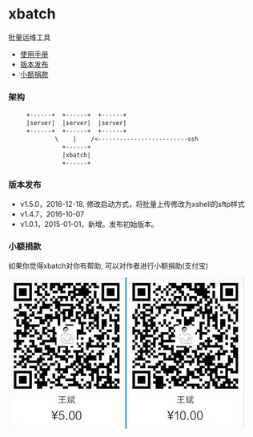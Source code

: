 # xbatch

批量运维工具

* [使用手册](https://github.com/BillWang139967/xbatch/wiki)
* [版本发布](#版本发布)
* [小额捐款](#小额捐款)

### 架构

```
     +------+  +------+  +------+
     |server|  |server|  |server|
     +------+  +------+  +------+
             \    |    /<-------------------------ssh
               +------+
               |xbatch|
               +------+
```

### 版本发布 

* v1.5.0，2016-12-18, 修改启动方式，将批量上传修改为xshell的sftp样式
* v1.4.7，2016-10-07
* v1.0.1，2015-01-01，新增。发布初始版本。

### 小额捐款

如果你觉得xbatch对你有帮助, 可以对作者进行小额捐助(支付宝)

![Screenshot](images/5.jpg)
